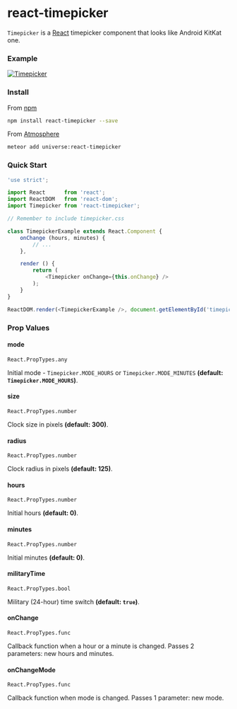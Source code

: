 # react-timepicker
`Timepicker` is a [React](https://facebook.github.io/react/) timepicker component that looks like Android KitKat one.

### Example
[![Timepicker](https://raw.githubusercontent.com/radekmie/react-timepicker/master/timepicker.png)](https://jsfiddle.net/radekm/o7syg3q9/embedded/result/)

### Install
From [npm](https://www.npmjs.com/package/react-timepicker)

```sh
npm install react-timepicker --save
```

From [Atmosphere](https://atmospherejs.com/universe/react-timepicker)

```sh
meteor add universe:react-timepicker
```

### Quick Start
```javascript
'use strict';

import React      from 'react';
import ReactDOM   from 'react-dom';
import Timepicker from 'react-timepicker';

// Remember to include timepicker.css

class TimepickerExample extends React.Component {
    onChange (hours, minutes) {
        // ...
    },

    render () {
        return (
            <Timepicker onChange={this.onChange} />
        );
    }
}

ReactDOM.render(<TimepickerExample />, document.getElementById('timepicker-example'));
```

### Prop Values
#### mode
`React.PropTypes.any`

Initial mode - `Timepicker.MODE_HOURS` or `Timepicker.MODE_MINUTES` **(default: `Timepicker.MODE_HOURS`)**.

#### size
`React.PropTypes.number`

Clock size in pixels **(default: 300)**.

#### radius
`React.PropTypes.number`

Clock radius in pixels **(default: 125)**.

#### hours
`React.PropTypes.number`

Initial hours **(default: 0)**.

#### minutes
`React.PropTypes.number`

Initial minutes **(default: 0)**.

#### militaryTime
`React.PropTypes.bool`

Military (24-hour) time switch **(default: `true`)**.

#### onChange
`React.PropTypes.func`

Callback function when a hour or a minute is changed. Passes 2 parameters: new hours and minutes.

#### onChangeMode
`React.PropTypes.func`

Callback function when mode is changed. Passes 1 parameter: new mode.
